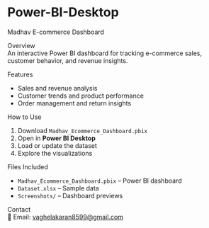 # Power-BI-Desktop


Madhav E-commerce Dashboard  

 Overview  
An interactive Power BI dashboard for tracking e-commerce sales, customer behavior, and revenue insights.  

Features  
- Sales and revenue analysis  
- Customer trends and product performance  
- Order management and return insights  

How to Use  
1. Download `Madhav_Ecommerce_Dashboard.pbix`  
2. Open in **Power BI Desktop**  
3. Load or update the dataset  
4. Explore the visualizations  

Files Included  
- `Madhav_Ecommerce_Dashboard.pbix` – Power BI dashboard  
- `Dataset.xlsx` – Sample data  
- `Screenshots/` – Dashboard previews  

Contact  
📧 Email: vaghelakaran8599@gmail.com    
